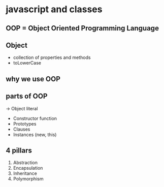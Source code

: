 # javascript and classes

## OOP = Object Oriented Programming Language

## Object 
- collection of properties and methods
- toLowerCase

## why we use OOP

## parts of OOP
-> Object literal

- Constructor function
- Prototypes
- Clauses
- Instances (new, this)

## 4 pillars
1. Abstraction
2. Encapsulation
3. Inheritance
4. Polymorphism